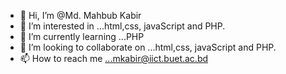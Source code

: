 - 👋 Hi, I’m @Md. Mahbub Kabir
- 👀 I’m interested in ...html,css, javaScript and PHP.
- 🌱 I’m currently learning ...PHP
- 💞️ I’m looking to collaborate on ...html,css, javaScript and PHP.
- 📫 How to reach me ...mkabir@iict.buet.ac.bd

<!---
mdmahbubkabir/mdmahbubkabir is a ✨ special ✨ repository because its `README.md` (this file) appears on your GitHub profile.
You can click the Preview link to take a look at your changes.
--->
